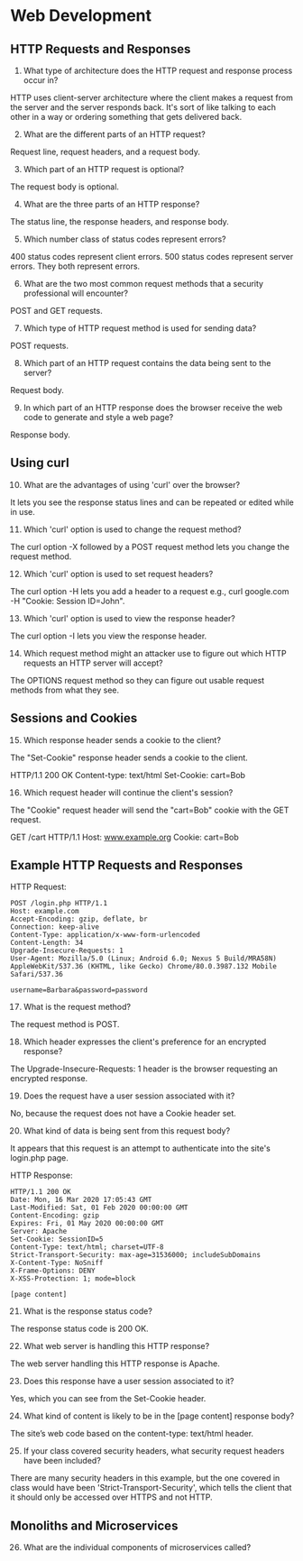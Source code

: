# Web Development

## HTTP Requests and Responses

1. What type of architecture does the HTTP request and response process occur in?

HTTP uses client-server architecture where the client makes a request from the server and the server responds back. It's sort of like talking to each other in a way or ordering something that gets delivered back.

2. What are the different parts of an HTTP request? 

Request line, request headers, and a request body.

3. Which part of an HTTP request is optional?

The request body is optional.

4. What are the three parts of an HTTP response?

The status line, the response headers, and response body.

5. Which number class of status codes represent errors?

400 status codes represent client errors. 500 status codes represent server errors. They both represent errors.

6. What are the two most common request methods that a security professional will encounter?

POST and GET requests.

7. Which type of HTTP request method is used for sending data?

POST requests.

8. Which part of an HTTP request contains the data being sent to the server?

Request body.

9. In which part of an HTTP response does the browser receive the web code to generate and style a web page?

Response body.

## Using curl

10. What are the advantages of using 'curl' over the browser?

It lets you see the response status lines and can be repeated or edited while in use.

11. Which 'curl' option is used to change the request method?

The curl option -X followed by a POST request method lets you change the request method.

12. Which 'curl' option is used to set request headers?

The curl option -H lets you add a header to a request e.g., curl google.com -H "Cookie: Session ID=John".  

13. Which 'curl' option is used to view the response header?

The curl option -I lets you view the response header.

14. Which request method might an attacker use to figure out which HTTP requests an HTTP server will accept?

The OPTIONS request method so they can figure out usable request methods from what they see.

## Sessions and Cookies

15. Which response header sends a cookie to the client?

The "Set-Cookie" response header sends a cookie to the client.

HTTP/1.1 200 OK
Content-type: text/html
Set-Cookie: cart=Bob

16. Which request header will continue the client's session?


The "Cookie" request header will send the "cart=Bob" cookie with the GET request. 

GET /cart HTTP/1.1
Host: www.example.org
Cookie: cart=Bob

## Example HTTP Requests and Responses

HTTP Request:

```HTTP
POST /login.php HTTP/1.1
Host: example.com
Accept-Encoding: gzip, deflate, br
Connection: keep-alive
Content-Type: application/x-www-form-urlencoded
Content-Length: 34
Upgrade-Insecure-Requests: 1
User-Agent: Mozilla/5.0 (Linux; Android 6.0; Nexus 5 Build/MRA58N) AppleWebKit/537.36 (KHTML, like Gecko) Chrome/80.0.3987.132 Mobile Safari/537.36

username=Barbara&password=password
```

17. What is the request method?

The request method is POST.


18. Which header expresses the client's preference for an encrypted response?

The Upgrade-Insecure-Requests: 1 header is the browser requesting an encrypted response.


19. Does the request have a user session associated with it?

No, because the request does not have a Cookie header set.


20. What kind of data is being sent from this request body? 

It appears that this request is an attempt to authenticate into the site's login.php page.

HTTP Response:

```HTTP
HTTP/1.1 200 OK
Date: Mon, 16 Mar 2020 17:05:43 GMT
Last-Modified: Sat, 01 Feb 2020 00:00:00 GMT
Content-Encoding: gzip
Expires: Fri, 01 May 2020 00:00:00 GMT
Server: Apache
Set-Cookie: SessionID=5
Content-Type: text/html; charset=UTF-8
Strict-Transport-Security: max-age=31536000; includeSubDomains
X-Content-Type: NoSniff
X-Frame-Options: DENY
X-XSS-Protection: 1; mode=block

[page content]
```

21. What is the response status code?

The response status code is 200 OK.


22. What web server is handling this HTTP response?

The web server handling this HTTP response is Apache.


23. Does this response have a user session associated to it?

Yes, which you can see from the Set-Cookie header.


24.  What kind of content is likely to be in the [page content] response body?

The site’s web code based on the content-type: text/html header.


25. If your class covered security headers, what security request headers have been included?

There are many security headers in this example, but the one covered in class would have been 'Strict-Transport-Security', which tells the client that it should only be accessed over HTTPS and not HTTP.

## Monoliths and Microservices

26. What are the individual components of microservices called?
